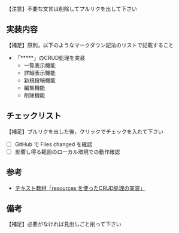 【注意】不要な文言は削除してプルリクを出して下さい

## 実装内容

【補足】原則，以下のようなマークダウン記法のリストで記載すること

- 「*****」のCRUD処理を実装
  - 一覧表示機能
  - 詳細表示機能
  - 新規投稿機能
  - 編集機能
  - 削除機能

## チェックリスト

【補足】プルリクを出した後，クリックでチェックを入れて下さい

- [ ] GitHub で Files changed を確認
- [ ] 影響し得る範囲のローカル環境での動作確認

## 参考

- [テキスト教材「resources を使ったCRUD処理の実装」](https://arcane-gorge-21903.herokuapp.com/texts/214)

## 備考

【補足】必要がなければ見出しごと削って下さい
